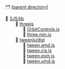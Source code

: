 🗂 [[parent directory]](..)  
  
📂 [3JS/lib]()   
&emsp;&emsp;  📂 [threejs]()  
&emsp;&emsp;&emsp;&emsp;📄 [OrbitControls.js](OrbitControls.js)  
&emsp;&emsp;&emsp;&emsp;📄 [three.min.js](three.min.js)  
&emsp;&emsp;  📂 [tweenjs/dist]()  
&emsp;&emsp;&emsp;&emsp;📄 [tween.amd.js](tween.amd.js)  
&emsp;&emsp;&emsp;&emsp;📄 [tween.cjs.js](tween.cjs.js)  
&emsp;&emsp;&emsp;&emsp;📄 [tween.esm.js](tween.esm.js)  
&emsp;&emsp;&emsp;&emsp;📄 [tween.umd.js](tween.umd.js)  
  

